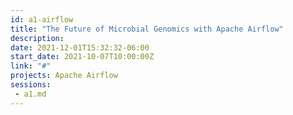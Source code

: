 ```yaml
---
id: a1-airflow
title: "The Future of Microbial Genomics with Apache Airflow"
description: 
date: 2021-12-01T15:32:32-06:00
start_date: 2021-10-07T10:00:00Z
link: "#"
projects: Apache Airflow
sessions: 
 - a1.md
---
```




